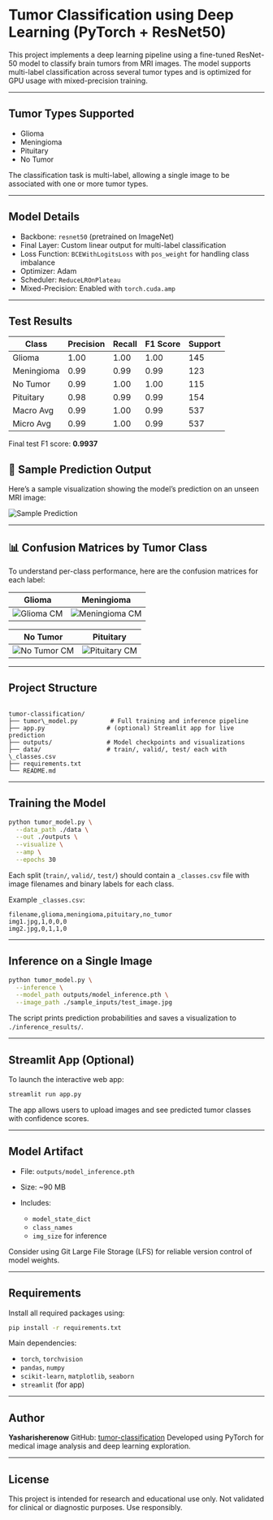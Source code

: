 # Tumor Classification using Deep Learning (PyTorch + ResNet50)

This project implements a deep learning pipeline using a fine-tuned ResNet-50 model to classify brain tumors from MRI images. The model supports multi-label classification across several tumor types and is optimized for GPU usage with mixed-precision training.

---

## Tumor Types Supported

- Glioma
- Meningioma
- Pituitary
- No Tumor

The classification task is multi-label, allowing a single image to be associated with one or more tumor types.

---

## Model Details

- Backbone: `resnet50` (pretrained on ImageNet)
- Final Layer: Custom linear output for multi-label classification
- Loss Function: `BCEWithLogitsLoss` with `pos_weight` for handling class imbalance
- Optimizer: Adam
- Scheduler: `ReduceLROnPlateau`
- Mixed-Precision: Enabled with `torch.cuda.amp`

---

## Test Results

| Class        | Precision | Recall | F1 Score | Support |
|--------------|-----------|--------|----------|---------|
| Glioma       | 1.00      | 1.00   | 1.00     | 145     |
| Meningioma   | 0.99      | 0.99   | 0.99     | 123     |
| No Tumor     | 0.99      | 1.00   | 1.00     | 115     |
| Pituitary    | 0.98      | 0.99   | 0.99     | 154     |
| Macro Avg    | 0.99      | 1.00   | 0.99     | 537     |
| Micro Avg    | 0.99      | 1.00   | 0.99     | 537     |

Final test F1 score: **0.9937**

## 🧠 Sample Prediction Output

Here’s a sample visualization showing the model’s prediction on an unseen MRI image:

![Sample Prediction](https://raw.githubusercontent.com/yasharisherenow/tumor-classification/main/outputs/pred_4_Tr-pi_0998_jpg.rf.49b593ee550ef711367164efc882cef1.jpg)

---

## 📊 Confusion Matrices by Tumor Class

To understand per-class performance, here are the confusion matrices for each label:

| Glioma | Meningioma |
|--------|------------|
| ![Glioma CM](https://raw.githubusercontent.com/yasharisherenow/tumor-classification/main/outputs/cm_glioma.png) | ![Meningioma CM](https://raw.githubusercontent.com/yasharisherenow/tumor-classification/main/outputs/cm_meningioma.png) |

| No Tumor | Pituitary |
|----------|-----------|
| ![No Tumor CM](https://raw.githubusercontent.com/yasharisherenow/tumor-classification/main/outputs/cm_no-tumor.png) | ![Pituitary CM](https://raw.githubusercontent.com/yasharisherenow/tumor-classification/main/outputs/cm_pituitary.png) |

---

## Project Structure

```

tumor-classification/
├── tumor\_model.py         # Full training and inference pipeline
├── app.py                 # (optional) Streamlit app for live prediction
├── outputs/               # Model checkpoints and visualizations
├── data/                  # train/, valid/, test/ each with \_classes.csv
├── requirements.txt
└── README.md

````

---

## Training the Model

```bash
python tumor_model.py \
  --data_path ./data \
  --out ./outputs \
  --visualize \
  --amp \
  --epochs 30
````

Each split (`train/`, `valid/`, `test/`) should contain a `_classes.csv` file with image filenames and binary labels for each class.

Example `_classes.csv`:

```csv
filename,glioma,meningioma,pituitary,no_tumor
img1.jpg,1,0,0,0
img2.jpg,0,1,1,0
```

---

## Inference on a Single Image

```bash
python tumor_model.py \
  --inference \
  --model_path outputs/model_inference.pth \
  --image_path ./sample_inputs/test_image.jpg
```

The script prints prediction probabilities and saves a visualization to `./inference_results/`.

---

## Streamlit App (Optional)

To launch the interactive web app:

```bash
streamlit run app.py
```

The app allows users to upload images and see predicted tumor classes with confidence scores.

---

## Model Artifact

* File: `outputs/model_inference.pth`
* Size: \~90 MB
* Includes:

  * `model_state_dict`
  * `class_names`
  * `img_size` for inference

Consider using Git Large File Storage (LFS) for reliable version control of model weights.

---

## Requirements

Install all required packages using:

```bash
pip install -r requirements.txt
```

Main dependencies:

* `torch`, `torchvision`
* `pandas`, `numpy`
* `scikit-learn`, `matplotlib`, `seaborn`
* `streamlit` (for app)

---

## Author

**Yasharisherenow**
GitHub: [tumor-classification](https://github.com/yasharisherenow/tumor-classification)
Developed using PyTorch for medical image analysis and deep learning exploration.

---


## License

This project is intended for research and educational use only. Not validated for clinical or diagnostic purposes. Use responsibly.


